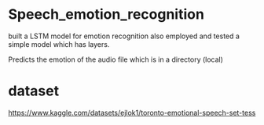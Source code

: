 # Speech_emotion_recognition
built a LSTM model for emotion recognition also employed and tested a simple model which has layers.

Predicts the emotion of the audio file which is in a directory (local) 

# dataset

https://www.kaggle.com/datasets/ejlok1/toronto-emotional-speech-set-tess
